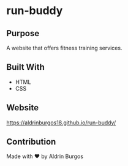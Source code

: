 # run-buddy

## Purpose
A website that offers fitness training services.

## Built With
* HTML
* CSS

## Website
https://aldrinburgos18.github.io/run-buddy/

## Contribution
Made with ❤️ by Aldrin Burgos

